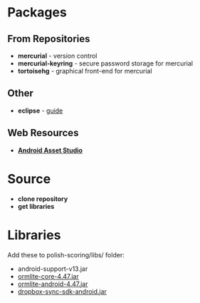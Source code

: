 # Packages #

## From Repositories ##
  * **mercurial** - version control
  * **mercurial-keyring** - secure password storage for mercurial
  * **tortoisehg** - graphical front-end for mercurial

## Other ##
  * **eclipse** - [guide](EclipseSetupGuide.md)

## Web Resources ##
  * **[Android Asset Studio](http://android-ui-utils.googlecode.com/hg/asset-studio/dist/index.html)**

# Source #
  * **clone repository**
  * **get libraries**

# Libraries #
Add these to polish-scoring/libs/ folder:
  * android-support-v13.jar
  * [ormlite-core-4.47.jar](http://ormlite.com/releases/)
  * [ormlite-android-4.47.jar](http://ormlite.com/releases/)
  * [dropbox-sync-sdk-android.jar](https://www.dropbox.com/developers/sync)